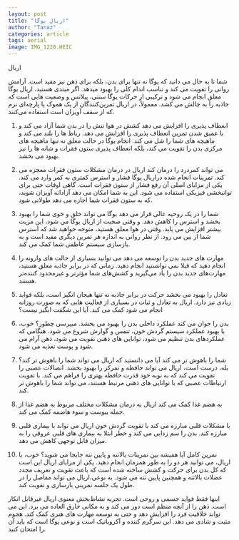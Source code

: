 ```yaml
---
layout: post
title: "اریال یوگا"
author: "Tanaz"
categories: article
tags: aerial
image: IMG_1228.HEIC
---
```

اریال 

شما تا به حال می دانید که یوگا نه تنها برای بدن، بلکه برای ذهن نیز مفید است. آرامش روانی را تقویت می کند و تناسب اندام کلی را بهبود میدهد. اگر مبتدی هستید، 
اریال یوگا معلق  انجام می شود و ترکیبی از حرکات یوگا سنتی، پیلاتس و وضعیت هایی است که جاذبه را به چالش می کشد. معمولاً، در اریال تمرین‌کنندگان از یک هموک یا پارچه‌ای نرم که از سقف آویزان است استفاده می‌کنند. 

1) انعطاف پذیری را افزایش می دهد
کشش  در هوا تنش را در بدن شما آزاد می کند و با عمیق شدن تمرین انعطاف پذیری را افزایش می دهد. رباط ها را بلند می کند و ماهیچه های شما را شل می کند. انجام یوگا در حالت معلق نه تنها ماهیچه های مرکزی بدن را تقویت می کند، بلکه انعطاف پذیری ستون فقرات و شانه ها را نیز بهبود می بخشد.

2) می تواند کمردرد را درمان کند
اریال در درمان مشکلات ستون فقرات معجزه می کند. تمرینات انجام شده دراریال یوگا فشار و استرس کمتری به کمر وارد می کند. یکی از مزایای اصلی آن رفع فشار از ستون فقرات است. گاهی اوقات حتی برای توانبخشی فیزیکی استفاده می شود. این به شما امکان می دهد آزادانه آویزان شوید، که به ستون فقرات شما اجازه می دهد طولانی شود.

3) شما را در یک روحیه عالی قرار می دهد
یوگا می تواند خلق و خوی شما را بهبود بخشد و استرس را کاهش دهد. و وقتی صحبت از اریال یوگا می شود، این مزیت بیشتر افزایش می یابد. وقتی در هوا معلق هستید، متوجه خواهید شد که استرس شما از بین می رود. از نظر روانی به اندازه هر تمرین دیگری مفید است و به بازسازی سیستم عاطفی شما کمک می کند.

4) مهارت های جدید بدن را توسعه می دهد
 می توانید بسیاری از حالت های وارونه را انجام دهید که قبلا نمی توانستید انجام دهید. زمانی که در برابر جاذبه معلق هستید، مهارت‌های جدید بدن را یاد می‌گیرید و کشش‌های شما مؤثرتر و غیرمحدود کننده‌تر هستند.

5) تعادل را بهبود می بخشد
حرکت در برابر جاذبه نه تنها هیجان انگیز است، بلکه فواید زیادی نیز دارد. اریال  به تعادل و ثبات در بسیاری از فعالیت هایی که به صورت روزانه انجام می شود کمک می کند. آیا این شگفت انگیز نیست؟

6) بدن را جوان می کند
عملکرد داخلی بدن را بهبود می بخشد. میپرسی چطور؟ خوب، با بهبود عملکرد سیستم گردش خون، تنفس و گوارش شروع می شود. هنگامی که عملکردهای بدن تنظیم می شود، توانایی های ذهنی تقویت می شود، ذهن آرام می شود و پوست تغذیه می شود. 

7) شما را باهوش تر می کند
آیا می دانستید که اریال می تواند شما را باهوش تر کند؟ بله، درست است، اریال می تواند حافظه و تمرکز را بهبود بخشد. اتصالات عصبی را تقویت می کند که به نوبه خود قدرت حافظه بهتری را فراهم می کند. با تقویت ارتباطات عصبی که با توانایی های ذهنی مرتبط هستند، می تواند شما را باهوش تر کند.

8) به هضم غذا کمک می کند
اریال به درمان مشکلات مختلف مربوط به هضم غذا از جمله یبوست و سوء هاضمه کمک می کند.

9) با مشکلات قلبی مبارزه می کند
با تقویت گردش خون اریال می تواند با بیماری قلبی مبارزه کند. بدن را سم زدایی می کند و خطر ابتلا به بیماری های قلبی عروقی را به میزان قابل توجهی کاهش می دهد.

10) تمرین کامل
آیا همیشه بین تمرینات بالاتنه و پایین تنه جابجا می شوید؟ خوب، با اریال، می توانید هر دو را به طور همزمان انجام دهید. یکی از مزایای اریال این است که کل بدن برای حرکت و کشش ساخته شده است که باعث تقویت و تعریف مجدد عضلات بالاتنه و همچنین پایین تنه می شود. به نوعی،اریال می تواند مفاصل را در طول یک جلسه تمرینی بازسازی و تقویت کند.

اینها فقط فواید جسمی و روحی است. تجربه نشاط‌بخش معنوی اریال غیرقابل انکار است. ذهن را از آنچه منظم است دور می کند و به مکانی خارق العاده می برد. این می تواند خلاقیت فرد را افزایش دهد و حتی به توسعه مهارت های هنری کمک کند. هجوم مثبت و شادی می دهد. این سرگرم کننده و آکروباتیک است و نوعی یوگا است که باید آن را امتحان کنید.
